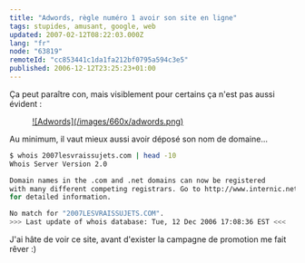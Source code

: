 ```yaml
---
title: "Adwords, règle numéro 1 avoir son site en ligne"
tags: stupides, amusant, google, web
updated: 2007-02-12T08:22:03.000Z
lang: "fr"
node: "63819"
remoteId: "cc853441c1da1fa212bf0795a594c3e5"
published: 2006-12-12T23:25:23+01:00
---
```

 
Ça peut paraître con, mais visiblement pour certains ça n'est pas aussi évident :

 


<figure class="object-center"><a href="/images/adwords.png">![Adwords](/images/660x/adwords.png)
</a></figure>




 
Au minimum, il vaut mieux aussi avoir déposé son nom de domaine...

 ``` bash
$ whois 2007lesvraissujets.com | head -10
Whois Server Version 2.0

Domain names in the .com and .net domains can now be registered
with many different competing registrars. Go to http://www.internic.net
for detailed information.

No match for "2007LESVRAISSUJETS.COM".
>>> Last update of whois database: Tue, 12 Dec 2006 17:08:36 EST <<<
```

 
J'ai hâte de voir ce site, avant d'exister la campagne de promotion me fait rêver :)

